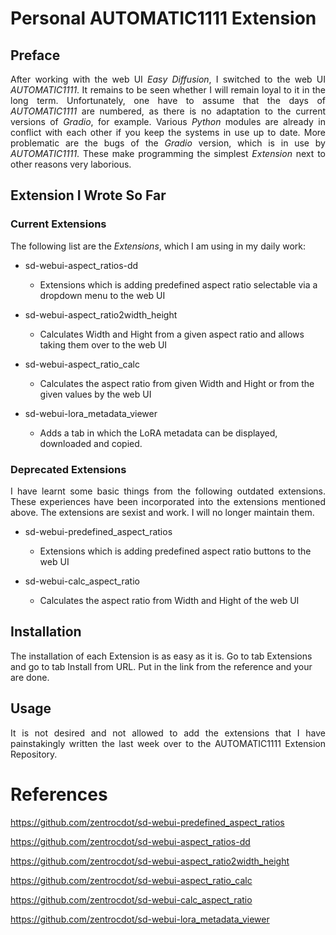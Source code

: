 # Personal AUTOMATIC1111 Extension

## Preface

<p align="justify">After working with the web UI <i>Easy Diffusion</i>, I switched to the web UI <i>AUTOMATIC1111</i>. It remains to be seen whether I will remain loyal to it in the long term. Unfortunately, one have to assume that the days of <i>AUTOMATIC1111</i> are numbered, as there is no adaptation to the current versions of <i>Gradio</i>, for example. Various <i>Python</i> modules are already in conflict with each other if you keep the systems in use up to date. More problematic are the bugs of the <i>Gradio</i> version, which is in use by <i>AUTOMATIC1111</i>. These make programming the simplest <i>Extension</i> next to other reasons very laborious.
</p>

## Extension I Wrote So Far

### Current Extensions

The following list are the <i>Extensions</i>, which I am using in my daily work:

* sd-webui-aspect_ratios-dd

  + Extensions which is adding predefined aspect ratio selectable via a dropdown menu to the web UI   

* sd-webui-aspect_ratio2width_height

  + Calculates Width and Hight from a given aspect ratio and allows taking them over to the web UI
  
* sd-webui-aspect_ratio_calc

  + Calculates the aspect ratio from given Width and Hight or from the given values by the web UI

* sd-webui-lora_metadata_viewer

  + Adds a tab in which the LoRA metadata can be displayed, downloaded and copied.
 
### Deprecated Extensions

<p align="justify">I have learnt some basic things from the following outdated extensions. These experiences have been incorporated into the extensions mentioned above. The extensions are sexist and work. I will no longer maintain them.</p>

* sd-webui-predefined_aspect_ratios

  + Extensions which is adding predefined aspect ratio buttons to the web UI

* sd-webui-calc_aspect_ratio

  + Calculates the aspect ratio from Width and Hight of the web UI
 
## Installation

The installation of each Extension is as easy as it is. Go to tab Extensions and go to tab Install from URL. Put in the link from the reference and your are done.

## Usage

<p align="justify">It is not desired and not allowed to add the extensions that I have painstakingly written the last week over to the AUTOMATIC1111 Extension Repository.</p>

# References

https://github.com/zentrocdot/sd-webui-predefined_aspect_ratios

https://github.com/zentrocdot/sd-webui-aspect_ratios-dd

https://github.com/zentrocdot/sd-webui-aspect_ratio2width_height

https://github.com/zentrocdot/sd-webui-aspect_ratio_calc

https://github.com/zentrocdot/sd-webui-calc_aspect_ratio

https://github.com/zentrocdot/sd-webui-lora_metadata_viewer
